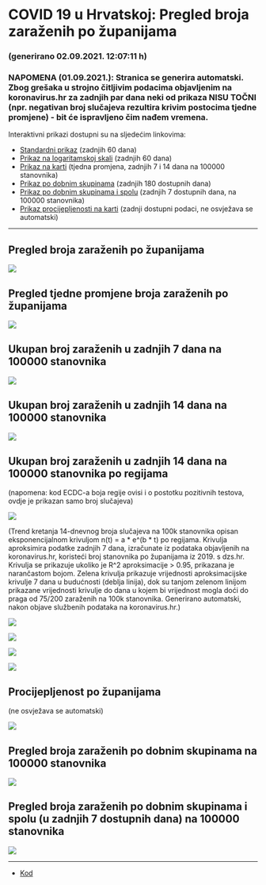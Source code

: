 # COVID 19 u Hrvatskoj: Pregled broja zaraženih po županijama

### (generirano 02.09.2021. 12:07:11 h)

### NAPOMENA (01.09.2021.): Stranica se generira automatski. Zbog grešaka u strojno čitljivim podacima objavljenim na koronavirus.hr za zadnjih par dana neki od prikaza NISU TOČNI (npr. negativan broj slučajeva rezultira krivim postocima tjedne promjene) - bit će ispravljeno čim nađem vremena.

Interaktivni prikazi dostupni su na sljedećim linkovima:

- [Standardni prikaz](html/index.html) (zadnjih 60 dana)
- [Prikaz na logaritamskoj skali](html/index_log.html) (zadnjih 60 dana)
- [Prikaz na karti](html/index_map.html) (tjedna promjena, zadnjih 7 i 14 dana na 100000 stanovnika)
- [Prikaz po dobnim skupinama](html/index_per_age.html) (zadnjih 180 dostupnih dana)
- [Prikaz po dobnim skupinama i spolu](html/index_pyramid.html) (zadnjih 7 dostupnih dana, na 100000 stanovnika)
- [Prikaz procijepljenosti na karti](html/index_vaccination.html) (zadnji dostupni podaci, ne osvježava se automatski)

-----

## Pregled broja zaraženih po županijama

![](img/2021_09_01_line_plots.png)

## Pregled tjedne promjene broja zaraženih po županijama

![](img/2021_09_01_map.png)

## Ukupan broj zaraženih u zadnjih 7 dana na 100000 stanovnika

![](img/2021_09_01_map_7_day_per_100k.png)

## Ukupan broj zaraženih u zadnjih 14 dana na 100000 stanovnika

![](img/2021_09_01_map_14_day_per_100k.png)

## Ukupan broj zaraženih u zadnjih 14 dana na 100000 stanovnika po regijama

(napomena: kod ECDC-a boja regije ovisi i o postotku pozitivnih testova, ovdje je prikazan samo broj slučajeva)

![](img/2021_09_01_map_14_day_per_100k_region.png)

(Trend kretanja 14-dnevnog broja slučajeva na 100k stanovnika opisan eksponencijalnom krivuljom n(t) = a * e^(b * t) po regijama. Krivulja aproksimira podatke zadnjih 7 dana, izračunate iz podataka objavljenih na koronavirus.hr, koristeći broj stanovnika po županijama iz 2019. s dzs.hr. Krivulja se prikazuje ukoliko je R^2 aproksimacije > 0.95, prikazana je narančastom bojom. Zelena krivulja prikazuje vrijednosti aproksimacijske krivulje 7 dana u budućnosti (deblja linija), dok su tanjom zelenom linijom prikazane vrijednosti krivulje do dana u kojem bi vrijednost mogla doći do praga od 75/200 zaraženih na 100k stanovnika. Generirano automatski, nakon objave službenih podataka na koronavirus.hr.)

![](img/2021_09_01_current_Jadranska_Hrvatska.png)

![](img/2021_09_01_current_Panonska_Hrvatska.png)

![](img/2021_09_01_current_Grad_Zagreb.png)

![](img/2021_09_01_current_Sjeverna_Hrvatska.png)

## Procijepljenost po županijama

(ne osvježava se automatski)

![](img/2021_09_01_vaccination.png)

## Pregled broja zaraženih po dobnim skupinama na 100000 stanovnika

![](img/2021_09_01_per_age_group.png)

## Pregled broja zaraženih po dobnim skupinama i spolu (u zadnjih 7 dostupnih dana) na 100000 stanovnika

![](img/2021_09_01_pyramid.png)

-----

- [Kod](https://github.com/ppalasek/covid_plots_croatia)

